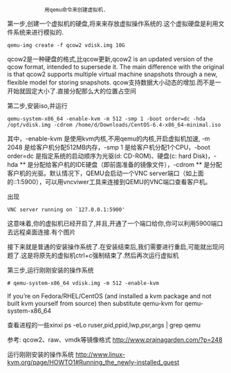 
                用qemu命令来创建虚拟机.



第一步,创建一个虚拟机的硬盘,将来来存放虚拟操作系统的.这个虚拟硬盘是利用文件系统来进行模拟的.




```
qemu-img create -f qcow2 vdisk.img 10G 
```


qcow2是一种硬盘的格式,比qcow更新,qcow2 is an updated version of the qcow format, intended to supersede it. The main difference with the original is that qcow2 supports multiple virtual machine snapshots through a new, flexible model for storing snapshots.
qcow支持数据大小动态的增加.而不是一开始就固定大小了.直接分配那么大的位置占空间



第二步,安装iso,并运行




```
qemu-system-x86_64 -enable-kvm -m 512 -smp 1 -boot order=dc -hda /opt/vdisk.img -cdrom /home/d/Downloads/CentOS-6.4-x86_64-minimal.iso
```


其中，-enable-kvm 是使用kvm内核,不用qemu的内核,开启虚拟机加速, -m 2048 是给客户机分配512MB内存，-smp 1 是给客户机分配1个CPU，-boot order=dc 是指定系统的启动顺序为光驱(d: CD-ROM)、硬盘(c: hard Disk)，-hda ** 是分配给客户机的IDE硬盘（即前面准备的镜像文件），-cdrom ** 是分配客户机的光驱。默认情况下，QEMU会启动一个VNC server端口（如上面的::1:5900），可以用vncviwer工具来连接到QEMU的VNC端口查看客户机。



出现




```
VNC server running on `127.0.0.1:5900'
```


这意味着,你的虚拟机已经开启了,并且,开通了一个端口给你,你可以利用5900端口去远程桌面连接.有个图片



接下来就是普通的安装操作系统了.在安装结束后,我们需要进行重启,可能就出现问题了.这是将原先的虚拟机ctrl+c强制结束了.然后再次运行虚拟机



第三步,运行刚刚安装的操作系统




```
# qemu-system-x86_64 vdisk.img -m 512 -enable-kvm
```


If you’re on Fedora/RHEL/CentOS (and installed a kvm package and not built kvm yourself from source) then substitute qemu-kvm for qemu-system-x86_64



查看进程的一些xinxi
ps -eLo ruser,pid,ppid,lwp,psr,args | grep qemu



参考:
qcow2、raw、vmdk等镜像格式 http://www.prajnagarden.com/?p=248



运行刚刚安装的操作系统 http://www.linux-kvm.org/page/HOWTO1#Running_the_newly-installed_guest




    



                            

